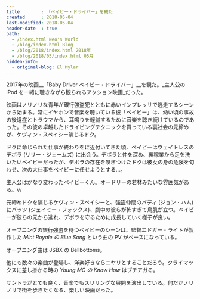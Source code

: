 ```yaml
---
title        : 「ベイビー・ドライバー」を観た
created      : 2018-05-04
last-modified: 2018-05-04
header-date  : true
path:
  - /index.html Neo's World
  - /blog/index.html Blog
  - /blog/2018/index.html 2018年
  - /blog/2018/05/index.html 05月
hidden-info:
  - original-blog: El Mylar
---
```


2017年の映画__「Baby Driver ベイビー・ドライバー」__を観た。_主人公の iPod を一緒に聴きながら観られるアクション映画_だった。

映画はノリノリな青年が銀行強盗犯とともに赤いインプレッサで逃走するシーンから始まる。常にイヤホンで音楽を聴いている彼「ベイビー」は、幼い頃の事故の後遺症とトラウマから、耳鳴りを軽減するために音楽を聴き続けているのであった。その彼の卓越したドライビングテクニックを買っている裏社会の元締めが、ケヴィン・スペイシー演じるドク。

ドクに命じられた仕事が終わりをに近付いてきた頃、ベイビーはウェイトレスのデボラ (リリー・ジェームズ) に出会う。デボラと仲を深め、裏稼業から足を洗いたいベイビーだったが、デボラの存在を嗅ぎつけたドクは彼女の身の危険を匂わせ、次の大仕事をベイビーに任せようとする…。

主人公はかなり変わったベイビーくん。オードリーの若林みたいな雰囲気がある。ｗ

元締めドクを演じるケヴィン・スペイシーと、強盗仲間のバディ (ジョン・ハム) にバッツ (ジェイミー・フォックス)、劇中の彼らが怖すぎて鳥肌が立つ。ベイビーが彼らの元から逃れ、デボラを守るために成長していく様子が良い。

オープニングの銀行強盗を待つベイビーのシーンは、監督エドガー・ライトが製作した _Mint Royale の Blue Song_ という曲の PV がベースになっている。

オープニング曲は JSBX の Bellbottoms。

他にも数々の楽曲が登場し、洋楽好きならニヤリとすることだろう。クライマックスに差し掛かる時の _Young MC の Know How_ はブチアガる。

サントラがとても良く、音楽でもスリリングな展開を演出している。何だかノリノリで街を歩きたくなる、楽しい映画だった。
